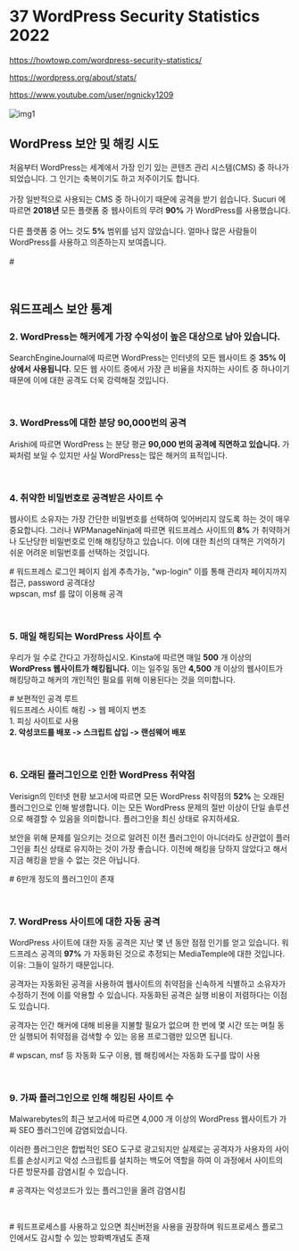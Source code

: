 # 37 WordPress Security Statistics 2022
https://howtowp.com/wordpress-security-statistics/

https://wordpress.org/about/stats/

https://www.youtube.com/user/ngnicky1209
<br><br>
![img1]("https://eadn-wc01-5352190.nxedge.io/wp-content/uploads/2022/06/37-WordPress-security-statistics-1.png")
<br>
<h2>WordPress 보안 및 해킹 시도</h2>
<p>처음부터 WordPress는 세계에서 가장 인기 있는 콘텐츠 관리 시스템(CMS) 중 하나가 되었습니다. 그 인기는 축복이기도 하고 저주이기도 합니다. 
<br><br>
가장 일반적으로 사용되는 CMS 중 하나이기 때문에 공격을 받기 쉽습니다. Sucuri 에 따르면 <strong>2018년</strong> 모든 플랫폼 중 웹사이트의 무려 <strong>90%</strong> 가 WordPress를 사용했습니다.
<br><br>
다른 플랫폼 중 어느 것도 <strong>5%</strong> 범위를 넘지 않았습니다. 얼마나 많은 사람들이 WordPress를 사용하고 의존하는지 보여줍니다.
<br><br>
# </p>
<br>
<h2>워드프레스 보안 통계</h2>
<h3>2. WordPress는 해커에게 가장 수익성이 높은 대상으로 남아 있습니다.</h3>
<p>SearchEngineJournal에 따르면 WordPress는 인터넷의 모든 웹사이트 중 <strong>35% 이상에서 사용됩니다.</strong> 모든 웹 사이트 중에서 가장 큰 비율을 차지하는 사이트 중 하나이기 때문에 이에 대한 공격도 더욱 강력해질 것입니다.</p>
<br>
<h3>3. WordPress에 대한 분당 90,000번의 공격</h3>
<p>Arishi에 따르면 WordPress 는 분당 평균 <strong>90,000 번의 공격에 직면하고 있습니다.</strong> 가짜처럼 보일 수 있지만 사실 WordPress는 많은 해커의 표적입니다.</p>
<br>
<h3>4. 취약한 비밀번호로 공격받은 사이트 수</h3>
<p>웹사이트 소유자는 가장 간단한 비밀번호를 선택하여 잊어버리지 않도록 하는 것이 매우 중요합니다. 그러나 WPManageNinja에 따르면 워드프레스 사이트의 <strong>8%</strong> 가 취약하거나 도난당한 비밀번호로 인해 해킹당하고 있습니다. 이에 대한 최선의 대책은 기억하기 쉬운 어려운 비밀번호를 선택하는 것입니다.</p>
<p># 워드프레스 로그인 페이지 쉽게 추측가능, "wp-login" 이를 통해 관리자 페이지까지 접근, password 공격대상
<br>
wpscan, msf 를 많이 이용해 공격</p>
<br>
<h3>5. 매일 해킹되는 WordPress 사이트 수</h3>
<p>우리가 일 수로 간다고 가정하십시오. Kinsta에 따르면 매일 <strong>500</strong> 개 이상의 <strong>WordPress 웹사이트가 해킹됩니다.</strong> 이는 일주일 동안 <strong>4,500</strong> 개 이상의 웹사이트가 해킹당하고 해커의 개인적인 필요를 위해 이용된다는 것을 의미합니다. </p>
<p># 보편적인 공격 루트
<br>
워드프레스 사이트 해킹 -> 웹 페이지 변조
<br>
1. 피싱 사이트로 사용
<br>
<strong>2. 악성코드를 배포 -> 스크립트 삽입 -> 랜섬웨어 배포</strong></p>
<br>
<h3>6. 오래된 플러그인으로 인한 WordPress 취약점</h3>
<p>Verisign의 인터넷 현황 보고서에 따르면 모든 WordPress 취약점의 <strong>52%</strong> 는 오래된 플러그인으로 인해 발생합니다. 이는 모든 WordPress 문제의 절반 이상이 단일 솔루션으로 해결할 수 있음을 의미합니다. 플러그인을 최신 상태로 유지하세요.

보안을 위해 문제를 일으키는 것으로 알려진 이전 플러그인이 아니더라도 상관없이 플러그인을 최신 상태로 유지하는 것이 가장 좋습니다. 이전에 해킹을 당하지 않았다고 해서 지금 해킹을 받을 수 없는 것은 아닙니다.</p>
<p># 6만개 정도의 플러그인이 존재</p>
<br>
<h3>7. WordPress 사이트에 대한 자동 공격</h3>
<p>WordPress 사이트에 대한 자동 공격은 지난 몇 년 동안 점점 인기를 얻고 있습니다. 워드프레스 공격의 <strong>97%</strong> 가 자동화된 것으로 추정되는 MediaTemple에 대한 것입니다. 이유: 그들이 일하기 때문입니다. 

공격자는 자동화된 공격을 사용하여 웹사이트의 취약점을 신속하게 식별하고 소유자가 수정하기 전에 이를 악용할 수 있습니다. 자동화된 공격은 실행 비용이 저렴하다는 이점도 있습니다. 

공격자는 인간 해커에 대해 비용을 지불할 필요가 없으며 한 번에 몇 시간 또는 며칠 동안 실행되어 취약점을 검색할 수 있는 응용 프로그램만 있으면 됩니다.</p>
<p># wpscan, msf 등 자동화 도구 이용, 웹 해킹에서는 자동화 도구를 많이 사용</p>
<br>
<h3>9. 가짜 플러그인으로 인해 해킹된 사이트 수</h3>
<p>Malwarebytes의 최근 보고서에 따르면 4,000 개 이상의 WordPress 웹사이트가 가짜 SEO 플러그인에 감염되었습니다. 

이러한 플러그인은 합법적인 SEO 도구로 광고되지만 실제로는 공격자가 사용자의 사이트를 손상시키고 악성 스크립트를 설치하는 백도어 역할을 하여 이 과정에서 사이트의 다른 방문자를 감염시킬 수 있습니다.</p>
<p># 공격자는 악성코드가 있는 플러그인을 올려 감염시킴</p>
<br>
<p># 워드프로세스를 사용하고 있으면 최신버전을 사용을 권장하며 워드프로세스 플로그인에서도 감시할 수 있는 방화벽개념도 존재
<!-- <br><br><br><br><br><br><br><br><br><br>
<p>
1. 워드프레스는 가장 공격을 많이 받은 CMS입니다.
<br>
2. 워드프레스는 해커들에게 가장 수익성이 높은 표적으로 남아 있습니다.
<br>
3. WordPress에 대한 분당 90,000번의 공격
<br>
4. 취약한 비밀번호로 인한 공격 사이트 수
<br>
5. 매일 해킹되는 워드프레스 사이트 수
<br>
6. 오래된 플러그인으로 인한 WordPress 취약점
<br>
7. WordPress 사이트에 대한 자동 공격
<br>
8. WordPress는 가장 취약한 CMS입니다.
<br>
9.  가짜 플러그인으로 인한 해킹 사이트 수
<br>
10. 악용 시도를 차단하는 Wordfence
<br>
11. Wordfence에서 악성 로그인 시도 발견
<br>
12. WordPress에 대한 최악의 공격
<br>
13. 수년간 랜섬웨어의 성장
<br>
14. 워드프레스 웹사이트 해킹의 주요 전술
<br>
15. 웹사이트 해킹에 필요한 평균 시간
<br>
16. 크로스 사이트 스크립팅으로 인한 사이버 공격 
<br>
17. 전자 상거래 상점에 대한 사이버 공격
<br>
18. 지난해 기록된 위반사항
<br>
19. 웹사이트에서 최신 버전의 워드프레스를 사용 중입니다.
<br>
20. WordPress에서 가장 많이 해킹된 플러그인
<br>
21. WordPress 핵심 취약점이 포함된 WPScan 데이터베이스
<br>
22. Akismet에서 차단한 스팸 댓글 수
<br>
23. Wordfence가 감지한 Gutenberg 템플릿 취약점
<br>
24. 해커의 표적이 되는 중소기업
<br>
25. 사이버 공격으로 폐업하는 기업
<br>
26. 데이터 유출의 평균 비용
<br>
27. 데이터 유출로 인한 중소기업 비용
<br>
28. 사이버 공격을 받는 중소기업
<br>
29. 중소기업에 대한 사이버 공격의 비율
<br>
30. 사이버 공격의 영향을 받는 중소기업
<br>
31. 중소기업에 대한 가장 일반적인 유형의 공격
<br>
32. 랜섬웨어 공격 해결에 필요한 시간
<br>
33. 랜섬웨어로 폐업하는 중소기업
<br>
34. 중소기업의 평균 다운타임 비용
<br>
35. 매일 만들어지는 악성코드
<br>
36. 호스팅으로 인한 웹사이트 해킹
<br>
37. 테마로 인한 웹사이트 해킹</p> -->